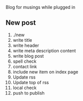 Blog for musings while plugged in

## New post

1. ./new <NAME OF FILE>
2. write title
3. write header
3. write meta description content
4. write blog post
5. spell check
6. contact link
6. include new item on index page
7. Update rss
8. Update top of rss
8. local check
9. push to publish
